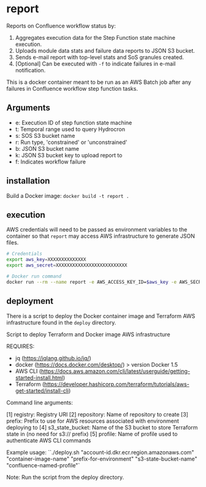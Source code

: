 # report

Reports on Confluence workflow status by:

1) Aggregates execution data for the Step Function state machine execution.
2) Uploads module data stats and failure data reports to JSON S3 bucket.
3) Sends e-mail report with top-level stats and SoS granules created.
4) [Optional] Can be executed with `-f` to indicate failures in e-mail notification.

This is a docker container meant to be run as an AWS Batch job after any failures in Confluence workflow step function tasks.

## Arguments

- e: Execution ID of step function state machine
- t: Temporal range used to query Hydrocron
- s: SOS S3 bucket name
- r: Run type, 'constrained' or 'unconstrained'
- b: JSON S3 bucket name
- k: JSON S3 bucket key to upload report to
- f: Indicates workflow failure


## installation

Build a Docker image: `docker build -t report .`

## execution

AWS credentials will need to be passed as environment variables to the container so that `report` may access AWS infrastructure to generate JSON files.

```bash
# Credentials
export aws_key=XXXXXXXXXXXXXX
export aws_secret=XXXXXXXXXXXXXXXXXXXXXXXXXX

# Docker run command
docker run --rm --name report -e AWS_ACCESS_KEY_ID=$aws_key -e AWS_SECRET_ACCESS_KEY=$aws_secret -e AWS_DEFAULT_REGION=us-west-2 report:latest
```

## deployment

There is a script to deploy the Docker container image and Terraform AWS infrastructure found in the `deploy` directory.

Script to deploy Terraform and Docker image AWS infrastructure

REQUIRES:

- jq (<https://jqlang.github.io/jq/>)
- docker (<https://docs.docker.com/desktop/>) > version Docker 1.5
- AWS CLI (<https://docs.aws.amazon.com/cli/latest/userguide/getting-started-install.html>)
- Terraform (<https://developer.hashicorp.com/terraform/tutorials/aws-get-started/install-cli>)

Command line arguments:

[1] registry: Registry URI
[2] repository: Name of repository to create
[3] prefix: Prefix to use for AWS resources associated with environment deploying to
[4] s3_state_bucket: Name of the S3 bucket to store Terraform state in (no need for s3:// prefix)
[5] profile: Name of profile used to authenticate AWS CLI commands

Example usage: ``./deploy.sh "account-id.dkr.ecr.region.amazonaws.com" "container-image-name" "prefix-for-environment" "s3-state-bucket-name" "confluence-named-profile"`

Note: Run the script from the deploy directory.
